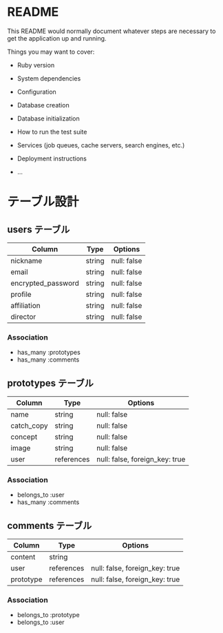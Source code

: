 # README

This README would normally document whatever steps are necessary to get the
application up and running.

Things you may want to cover:

* Ruby version

* System dependencies

* Configuration

* Database creation

* Database initialization

* How to run the test suite

* Services (job queues, cache servers, search engines, etc.)

* Deployment instructions

* ...

# テーブル設計

## users テーブル

| Column             | Type   | Options     |
| ------------------ | ------ | ----------- |
| nickname           | string | null: false |
| email              | string | null: false |
| encrypted_password | string | null: false |
| profile            | string | null: false |
| affiliation        | string | null: false |
| director           | string | null: false |


### Association

- has_many :prototypes
- has_many :comments

## prototypes テーブル

| Column           | Type       | Options     |
| ---------------- | ---------- | ----------- |
| name             | string     | null: false |
| catch_copy       | string     | null: false |
| concept          | string     | null: false |
| image            | string     | null: false |
| user             | references | null: false, foreign_key: true |

### Association

- belongs_to :user
- has_many :comments

## comments テーブル

| Column       | Type       | Options                        |
| ------------ | ---------- | ------------------------------ |
| content      | string     |                                |
| user         | references | null: false, foreign_key: true |
| prototype    | references | null: false, foreign_key: true |

### Association

- belongs_to :prototype
- belongs_to :user
